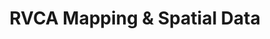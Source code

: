 ---
schema: default
title: RVCA Mapping & Spatial Data
organization: RVCA
notes: "<strong>RVCA GIS website - <a href=\"https://gis.rvca.ca\">gis.rvca.ca</a></strong><br><br>\r\n1. View RVCA's extensive mapping and data on desktop, tablet, or mobile using one of our HTML5 interactive maps.\r\n2. The RVCA's web mapping services are available to consume in GIS (ie ArcGIS Desktop or ArcGIS Online) or your own interactive web maps"
resources:
  - name: RVCA Mapping & Spatial Data website
    url: 'https://gis.rvca.ca/data.html'
    format: html
license: ''
category:
  - 'Interactive Mapping, Links and Resourses'
maintainer: 'Dave Crossman, RVCA GIS Coordinator'
maintainer_email: '<a href="mailto:gis@rvca.ca">gis@rvca.ca</a>'
lastUpdate: <strong>01-13-2018</strong>
---